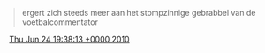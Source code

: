 > ergert zich steeds meer aan het stompzinnige gebrabbel van de voetbalcommentator

<img src="../../media/tweet.ico" width="12" /> [Thu Jun 24 19:38:13 +0000 2010](https://twitter.com/DromerDenker/status/16955313376)